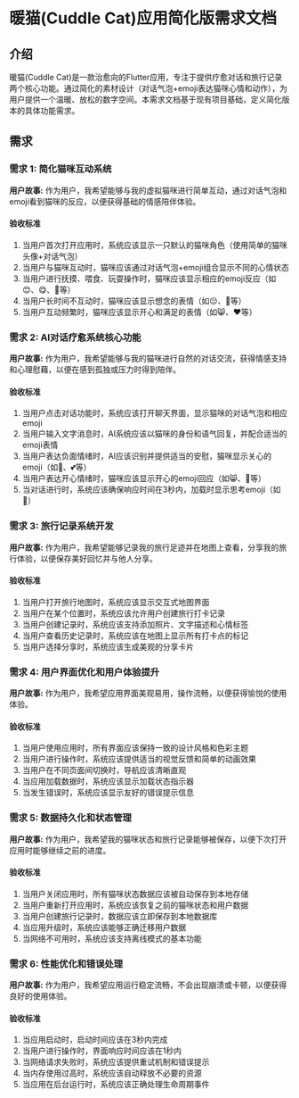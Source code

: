 # 暖猫(Cuddle Cat)应用简化版需求文档

## 介绍

暖猫(Cuddle Cat)是一款治愈向的Flutter应用，专注于提供疗愈对话和旅行记录两个核心功能。通过简化的素材设计（对话气泡+emoji表达猫咪心情和动作），为用户提供一个温暖、放松的数字空间。本需求文档基于现有项目基础，定义简化版本的具体功能需求。

## 需求

### 需求 1: 简化猫咪互动系统

**用户故事:** 作为用户，我希望能够与我的虚拟猫咪进行简单互动，通过对话气泡和emoji看到猫咪的反应，以便获得基础的情感陪伴体验。

#### 验收标准

1. 当用户首次打开应用时，系统应该显示一只默认的猫咪角色（使用简单的猫咪头像+对话气泡）
2. 当用户与猫咪互动时，猫咪应该通过对话气泡+emoji组合显示不同的心情状态
3. 当用户进行抚摸、喂食、玩耍操作时，猫咪应该显示相应的emoji反应（如😊、😋、🎾等）
4. 当用户长时间不互动时，猫咪应该显示想念的表情（如😔、💭等）
5. 当用户互动频繁时，猫咪应该显示开心和满足的表情（如😸、❤️等）

### 需求 2: AI对话疗愈系统核心功能

**用户故事:** 作为用户，我希望能够与我的猫咪进行自然的对话交流，获得情感支持和心理慰藉，以便在感到孤独或压力时得到陪伴。

#### 验收标准

1. 当用户点击对话功能时，系统应该打开聊天界面，显示猫咪的对话气泡和相应emoji
2. 当用户输入文字消息时，AI系统应该以猫咪的身份和语气回复，并配合适当的emoji表情
3. 当用户表达负面情绪时，AI应该识别并提供适当的安慰，猫咪显示关心的emoji（如🤗、💕等）
4. 当用户表达开心情绪时，猫咪应该显示开心的emoji回应（如😸、🎉等）
5. 当对话进行时，系统应该确保响应时间在3秒内，加载时显示思考emoji（如🤔）

### 需求 3: 旅行记录系统开发

**用户故事:** 作为用户，我希望能够记录我的旅行足迹并在地图上查看，分享我的旅行体验，以便保存美好回忆并与他人分享。

#### 验收标准

1. 当用户打开旅行地图时，系统应该显示交互式地图界面
2. 当用户在某个位置时，系统应该允许用户创建旅行打卡记录
3. 当用户创建记录时，系统应该支持添加照片、文字描述和心情标签
4. 当用户查看历史记录时，系统应该在地图上显示所有打卡点的标记
5. 当用户选择分享时，系统应该生成美观的分享卡片

### 需求 4: 用户界面优化和用户体验提升

**用户故事:** 作为用户，我希望应用界面美观易用，操作流畅，以便获得愉悦的使用体验。

#### 验收标准

1. 当用户使用应用时，所有界面应该保持一致的设计风格和色彩主题
2. 当用户进行操作时，系统应该提供适当的视觉反馈和简单的动画效果
3. 当用户在不同页面间切换时，导航应该清晰直观
4. 当应用加载数据时，系统应该显示加载状态指示器
5. 当发生错误时，系统应该显示友好的错误提示信息

### 需求 5: 数据持久化和状态管理

**用户故事:** 作为用户，我希望我的猫咪状态和旅行记录能够被保存，以便下次打开应用时能够继续之前的进度。

#### 验收标准

1. 当用户关闭应用时，所有猫咪状态数据应该被自动保存到本地存储
2. 当用户重新打开应用时，系统应该恢复之前的猫咪状态和用户数据
3. 当用户创建旅行记录时，数据应该立即保存到本地数据库
4. 当应用升级时，系统应该能够正确迁移用户数据
5. 当网络不可用时，系统应该支持离线模式的基本功能

### 需求 6: 性能优化和错误处理

**用户故事:** 作为用户，我希望应用运行稳定流畅，不会出现崩溃或卡顿，以便获得良好的使用体验。

#### 验收标准

1. 当应用启动时，启动时间应该在3秒内完成
2. 当用户进行操作时，界面响应时间应该在1秒内
3. 当网络请求失败时，系统应该提供重试机制和错误提示
4. 当内存使用过高时，系统应该自动释放不必要的资源
5. 当应用在后台运行时，系统应该正确处理生命周期事件